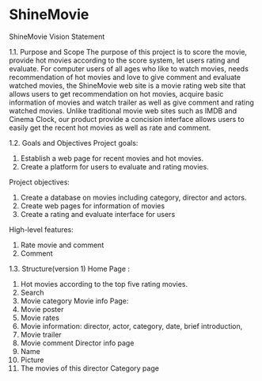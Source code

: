 # ShineMovie
ShineMovie Vision Statement

1.1.     Purpose and Scope
The purpose of this project is to score the movie, provide hot movies according to the score system, let users rating and evaluate.
For computer users of all ages who like to watch movies, needs recommendation of hot movies and love to give comment and evaluate watched movies, the ShineMovie web site is a movie rating web site that allows users to get recommendation on hot movies, acquire basic information of movies and watch trailer as well as give comment and rating watched movies. Unlike traditional movie web sites such as IMDB and Cinema Clock, our product provide a concision interface allows users to easily get the recent hot movies as well as rate and comment.

1.2.     Goals and Objectives
Project goals: 
1.	Establish a web page for recent movies and hot movies.
2.	Create a platform for users to evaluate and rating movies.

Project objectives:
1.	Create a database on movies including category, director and actors.
2.	Create web pages for information of movies
3.	Create a rating and evaluate interface for users

High-level features:
1.	Rate movie and comment
2.	Comment


1.3.     Structure(version 1)
Home Page : 
1.	Hot movies according to the top five rating movies.
2.	Search
3.	Movie category
Movie info Page:
1.	Movie poster
2.	Movie rates
3.	Movie information: director, actor, category, date, brief introduction,
4.	Movie trailer
5.	Movie comment
Director info page
1.	Name
2.	Picture
3.	The movies of this director
Category page

